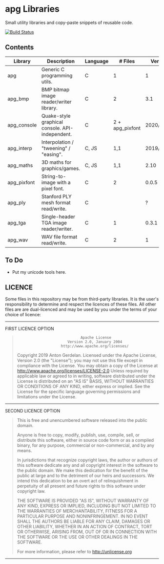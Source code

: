 # apg Libraries

Small utility libraries and copy-paste snippets of reusable code.

[![Build Status](https://travis-ci.com/capnramses/apg.svg?branch=master)](https://travis-ci.com/capnramses/apg)

## Contents

| Library     | Description                                     | Language | # Files         | Version    | Fuzzed                                        |
|-------------|-------------------------------------------------|----------|-----------------|------------|-----------------------------------------------|
| apg         | Generic C programming utils.                    | C        | 1               | 1          | No                                            |
| apg_bmp     | BMP bitmap image reader/writer library.         | C        | 2               | 3.1        | Yes - [AFL](https://lcamtuf.coredump.cx/afl/) |
| apg_console | Quake-style graphical console. API-independent. | C        | 2 + apg_pixfont | 2020/01/06 | No                                            |
| apg_interp  | Interpolation / "tweening" / "easing".          | C, JS    | 1,1             | 2019/09/10 | No                                            |
| apg_maths   | 3D maths for graphics/games.                    | C, JS    | 1,1             | 2.10       | No                                            |
| apg_pixfont | String-to-image with a pixel font.              | C        | 2               | 0.0.5      | No                                            |
| apg_ply     | Stanford PLY mesh format read/write.            | C        |                 | ?          | No                                            |
| apg_tga     | Single-header TGA image reader/writer.          | C        | 1               | 0.3.1      | No                                            |
| apg_wav     | WAV file format read/write.                     | C        | 2               | 1          | No                                            |

## To Do

* Put my unicode tools here.

## LICENCE

Some files in this repository may be from third-party libraries.
It is the user's responsibility to determine and respect the licences of these files.
All other files are are dual-licenced and may be used by you under the terms of your
choice of licence:

-------------------------------------------------------------------------------------
FIRST LICENCE OPTION

>                                  Apache License
>                            Version 2.0, January 2004
>                         http://www.apache.org/licenses/
>    Copyright 2019 Anton Gerdelan.
>    Licensed under the Apache License, Version 2.0 (the "License");
>    you may not use this file except in compliance with the License.
>    You may obtain a copy of the License at
>        http://www.apache.org/licenses/LICENSE-2.0
>    Unless required by applicable law or agreed to in writing, software
>    distributed under the License is distributed on an "AS IS" BASIS,
>    WITHOUT WARRANTIES OR CONDITIONS OF ANY KIND, either express or implied.
>    See the License for the specific language governing permissions and
>    limitations under the License.
-------------------------------------------------------------------------------------
SECOND LICENCE OPTION

> This is free and unencumbered software released into the public domain.
>
> Anyone is free to copy, modify, publish, use, compile, sell, or
> distribute this software, either in source code form or as a compiled
> binary, for any purpose, commercial or non-commercial, and by any
> means.
> 
> In jurisdictions that recognize copyright laws, the author or authors
> of this software dedicate any and all copyright interest in the
> software to the public domain. We make this dedication for the benefit
> of the public at large and to the detriment of our heirs and
> successors. We intend this dedication to be an overt act of
> relinquishment in perpetuity of all present and future rights to this
> software under copyright law.
> 
> THE SOFTWARE IS PROVIDED "AS IS", WITHOUT WARRANTY OF ANY KIND,
> EXPRESS OR IMPLIED, INCLUDING BUT NOT LIMITED TO THE WARRANTIES OF
> MERCHANTABILITY, FITNESS FOR A PARTICULAR PURPOSE AND NONINFRINGEMENT.
> IN NO EVENT SHALL THE AUTHORS BE LIABLE FOR ANY CLAIM, DAMAGES OR
> OTHER LIABILITY, WHETHER IN AN ACTION OF CONTRACT, TORT OR OTHERWISE,
> ARISING FROM, OUT OF OR IN CONNECTION WITH THE SOFTWARE OR THE USE OR
> OTHER DEALINGS IN THE SOFTWARE.
> 
> For more information, please refer to <http://unlicense.org>
-------------------------------------------------------------------------------------
